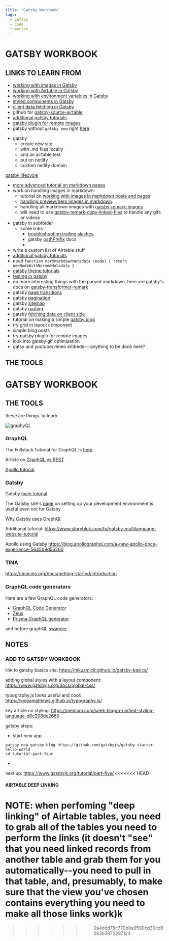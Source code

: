 ```yaml
---
title: "Gatsby Workbook"
tags:
  - gatsby
  - code
  - marlon
---
```

# GATSBY WORKBOOK

## LINKS TO LEARN FROM

- [working with images in Gatsby](https://www.gatsbyjs.org/docs/working-with-images/)
- [working with Airtable in Gatsby](https://www.gatsbyjs.org/packages/gatsby-source-airtable/)
- [working with environment variables in Gatsby](https://www.gatsbyjs.org/docs/environment-variables/)
- [styled components in Gatsby](https://www.gatsbyjs.org/docs/styled-components/#creating-global-styles)
- [client data fetching in Gatsby](https://www.gatsbyjs.org/docs/client-data-fetching/)
- github for [gatsby-source-airtable](https://github.com/jbolda/gatsby-source-airtable/blob/master/examples/recipes-with-photos/src/templates/recipeTemplate.js)
- [additional gatsby tutorials](https://www.gatsbyjs.org/tutorial/additional-tutorials/)
- [gatsby plugin for remote images](https://www.gatsbyjs.org/packages/gatsby-plugin-remote-images/)
- gatsby without `gatsby new` right [here](https://www.gatsbyjs.org/docs/setting-up-gatsby-without-gatsby-new/).

* gatsby
	* create new site
	* with .md files locally
	* and an airtable test
	* put on netlify
	* custom netlify domain


[gatsby lifecycle](https://medium.com/narative/understanding-gatsbys-lifecycle-31c473ba2f2d)



* [more advanced tutorial on markdown pages](https://www.gatsbyjs.org/docs/adding-markdown-pages/)
* work on handling images in markdown:
	* tutorial on [working with images in markdown posts and pages](https://www.gatsbyjs.org/docs/working-with-images-in-markdown/)
	* [handling preview/hero images in markdown](https://www.gatsbyjs.org/docs/working-with-images-in-markdown/).
	* handling all markdown images with [gatsby-remark-images](https://www.gatsbyjs.org/packages/gatsby-remark-images/)
	* will need to use [gatsby-remark-copy-linked-files](https://www.gatsbyjs.org/packages/gatsby-remark-copy-linked-files/) to handle any gifs or videos
* gatsby in subfolder
	* some links
		* [troubleshooting trailing slashes](https://spectrum.chat/gatsby-js/general/serving-gatsby-website-on-path~93ef04bc-4749-4648-8ddb-ef8aedfec56a)
		* gatsby [pathPrefix](https://www.gatsbyjs.org/docs/path-prefix/) docs
		*
* write a custom list of Airtable stuff
* [additional gatsby tutorials](https://www.gatsbyjs.org/tutorial/additional-tutorials/)
* need `function normMarkdownMetadata (node) { return newNodeWithNormedMetadata }`
* [gatsby theme tutorials](https://www.gatsbyjs.org/tutorial/theme-tutorials/)
* [testing in gatsby](https://www.gatsbyjs.org/docs/testing/)
* do more interesting things with the parsed markdown.  here are gatsby's docs on [gatsby-transformer-remark](https://www.gatsbyjs.org/packages/gatsby-transformer-remark/)
* gatsby [page transitions](https://www.gatsbyjs.org/docs/adding-page-transitions-with-plugin-transition-link/)
* gatsby [pagination](https://www.gatsbyjs.org/docs/adding-pagination/)
* gatsby [sitemap](https://www.gatsbyjs.org/docs/creating-a-sitemap/)
* gatsby [routing](https://www.gatsbyjs.org/docs/routing/)
* gatsby [fetching data on client side](https://www.gatsbyjs.org/docs/client-data-fetching/)
* tutorial on making a simple [gatsby blog](https://reacttraining.com/blog/gatsby-mdx-blog/)
* try grid in layout component
* simple blog posts
* try gatsby plugin for remote images
* look into gatsby gif optimization
* gatsy and youtube/vimeo embeds---anything to be done here?


## THE TOOLS
# GATSBY WORKBOOK

## THE TOOLS
these are things. to learn.

![graphyQL](https://cdn-media-1.freecodecamp.org/images/1*49DDRZhUWvVnH-QNHuSUSw.png)

### GraphQL

The Fullstack Tutorial for GraphQL is [here](https://www.howtographql.com/).

Article on [GraphQL vs REST](https://blog.apollographql.com/graphql-vs-rest-5d425123e34b)

[Apollo tutorial](https://www.apollographql.com/docs/tutorial/introduction).

### Gatsby

Gatsby [main tutorial](https://www.gatsbyjs.org/tutorial/).

The Gatsby site's [page](https://www.gatsbyjs.org/tutorial/part-zero/) on setting up your development environment is useful even not for Gatsby.

[Why Gatsby uses GraphQl](https://www.gatsbyjs.org/docs/why-gatsby-uses-graphql/).

Additional tutorial: https://www.storyblok.com/tp/gatsby-multilanguage-website-tutorial

Apollo using Gatsby
https://blog.apollographql.com/a-new-apollo-docs-experience-5645b9d56260


### TINA

https://tinacms.org/docs/getting-started/introduction


### GraphQL code generators

Here are a few GraphQL code generators:
* [GraphQL Code Generator](https://graphql-code-generator.com/)
* [Zeus](https://github.com/graphql-editor/graphql-zeus)
* [Prisma GraphQL generator](https://github.com/prisma-labs/graphqlgen)

and before graphQL [swagger](https://github.com/swagger-api/swagger-codegen)


## NOTES


### ADD TO GATSBY WORKBOOK

link to gatsby basics site: https://mkuzmick.github.io/gatsby-basics/

adding global styles with a layout component: https://www.gatsbyjs.org/docs/global-css/

typography.js looks useful and cool: https://kyleamathews.github.io/typography.js/

key article on styling: https://medium.com/seek-blog/a-unified-styling-language-d0c208de2660

gatsby steps:
* start new app
```
gatsby new gatsby-blog https://github.com/gatsbyjs/gatsby-starter-hello-world
cd tutorial-part-four
```
*

next up: https://www.gatsbyjs.org/tutorial/part-five/
<<<<<<< HEAD


#### AIRTABLE DEEP LINKING

NOTE: when perfoming "deep linking" of Airtable tables, you need to grab all of the tables you need to perform the links (it doesn't "see" that you need linked records from another table and grab them for you automatically--you need to pull in that table, and, presumably, to make sure that the view you've chosen contains everything you need to make all those links work)k
=======
<!--stackedit_data:
eyJoaXN0b3J5IjpbLTIxNzUwNjU2OF19
-->
>>>>>>> 0a4ddd78c770b0a9590cd30cd6283b3872297124
<!--stackedit_data:
eyJoaXN0b3J5IjpbLTMxNzczOTIyOF19
-->